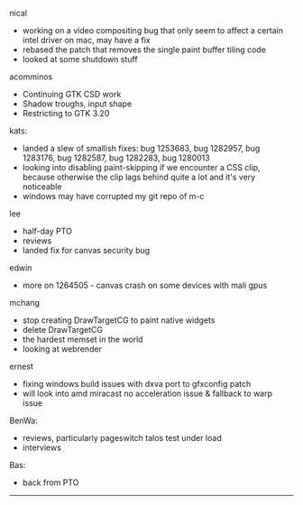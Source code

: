 nical
* working on a video compositing bug that only seem to affect a certain intel driver on mac, may have a fix
* rebased the patch that removes the single paint buffer tiling code
* looked at some shutdown stuff



acomminos
* Continuing GTK CSD work
* Shadow troughs, input shape
* Restricting to GTK 3.20



kats:
* landed a slew of smallish fixes: bug 1253683, bug 1282957, bug 1283176, bug 1282587, bug 1282283, bug 1280013
* looking into disabling paint-skipping if we encounter a CSS clip, because otherwise the clip lags behind quite a lot and it's very noticeable
* windows may have corrupted my git repo of m-c



lee
* half-day PTO
* reviews
* landed fix for canvas security bug



edwin
* more on 1264505 - canvas crash on some devices with mali gpus



mchang
* stop creating DrawTargetCG to paint native widgets
* delete DrawTargetCG
* the hardest memset in the world
* looking at webrender



ernest
* fixing windows build issues with dxva port to gfxconfig patch
* will look into amd miracast no acceleration issue & fallback to warp issue



BenWa:
* reviews, particularly pageswitch talos test under load
* interviews



Bas:
* back from PTO



________________



